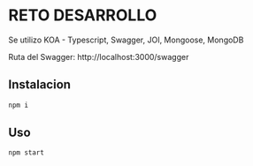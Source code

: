 # RETO DESARROLLO

Se utilizo KOA - Typescript, Swagger, JOI, Mongoose, MongoDB 

Ruta del Swagger: http://localhost:3000/swagger
## Instalacion

```bash
npm i 
```

## Uso

```bash
npm start
```

